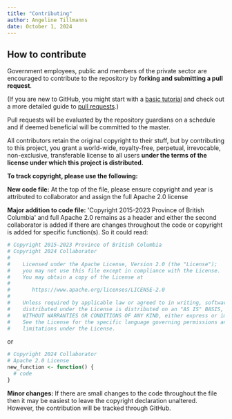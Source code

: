 ```yaml
---
title: "Contributing"
author: Angeline Tillmanns
date: October 1, 2024
---
```


## How to contribute

Government employees, public and members of the private sector are encouraged to contribute to the repository by **forking and submitting a pull request**. 

(If you are new to GitHub, you might start with a [basic tutorial](https://help.github.com/articles/set-up-git) and  check out a more detailed guide to [pull requests](https://help.github.com/articles/using-pull-requests/).)

Pull requests will be evaluated by the repository guardians on a schedule and if deemed beneficial will be committed to the master.

All contributors retain the original copyright to their stuff, but by contributing to this project, you grant a world-wide, royalty-free, perpetual, irrevocable, non-exclusive, transferable license to all users **under the terms of the license under which this project is distributed.**

**To track copyright, please use the following:** 

**New code file:** At the top of the file, please ensure copyright and year is attributed to collaborator and assign the full Apache 2.0 license

**Major addition to code file:** 'Copyright 2015-2023 Province of British Columbia' and full Apache 2.0 remains as a header and either the second collaborator is added if there are changes throughout the code or copyright is added for specific function(s).  So it could read:

```r
# Copyright 2015-2023 Province of British Columbia
# Copyright 2024 Collaborator
#
#    Licensed under the Apache License, Version 2.0 (the "License");
#    you may not use this file except in compliance with the License.
#    You may obtain a copy of the License at
#
#       https://www.apache.org/licenses/LICENSE-2.0
#
#    Unless required by applicable law or agreed to in writing, software
#    distributed under the License is distributed on an "AS IS" BASIS,
#    WITHOUT WARRANTIES OR CONDITIONS OF ANY KIND, either express or implied.
#    See the License for the specific language governing permissions and
#    limitations under the License.
```

or 

```r
# Copyright 2024 Collaborator
# Apache 2.0 License
new_function <- function() {
  # code
} 
```

**Minor changes:**  If there are small changes to the code throughout the file then it may be easiest to leave the copyright declaration unaltered.
However, the contribution will be tracked through GitHub.
